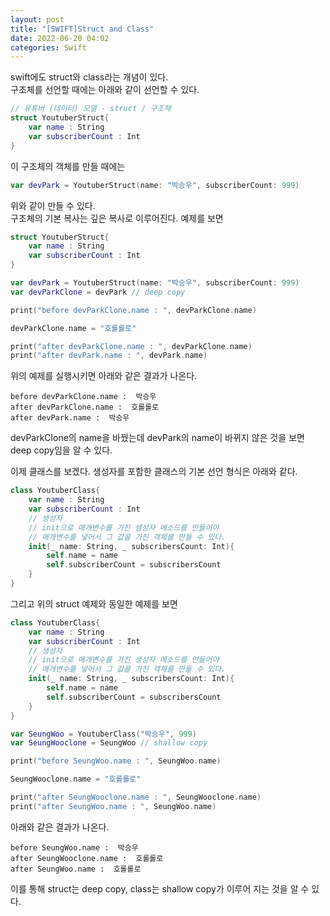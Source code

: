 ```yaml
---
layout: post
title: "[SWIFT]Struct and Class"
date: 2022-06-20 04:02
categories: Swift
---
```

swift에도 struct와 class라는 개념이 있다.  
구조체를 선언할 때에는 아래와 같이 선언할 수 있다.
```swift
// 유튜버 (데이터) 모델 - struct / 구조체
struct YoutuberStruct{
    var name : String
    var subscriberCount : Int
}
```
이 구조체의 객체를 만들 때에는
```swift
var devPark = YoutuberStruct(name: "박승우", subscriberCount: 999)
```
위와 같이 만들 수 있다.  
구조체의 기본 복사는 깊은 복사로 이루어진다. 예제를 보면
```swift
struct YoutuberStruct{
    var name : String
    var subscriberCount : Int
}

var devPark = YoutuberStruct(name: "박승우", subscriberCount: 999)
var devParkClone = devPark // deep copy

print("before devParkClone.name : ", devParkClone.name)

devParkClone.name = "호롤롤로"

print("after devParkClone.name : ", devParkClone.name)
print("after devPark.name : ", devPark.name)
```
위의 예제를 실행시키면 아래와 같은 결과가 나온다.
```console
before devParkClone.name :  박승우
after devParkClone.name :  호롤롤로
after devPark.name :  박승우
```
devParkClone의 name을 바꿨는데 devPark의 name이 바뀌지 않은 것을 보면 deep copy임을 알 수 있다.  
  
이제 클래스를 보겠다.
생성자를 포함한 클래스의 기본 선언 형식은 아래와 같다.
```swift
class YoutuberClass{
    var name : String
    var subscriberCount : Int
    // 생성자
    // init으로 매개변수를 가진 생성자 메소드를 만들어야
    // 매개변수를 넣어서 그 값을 가진 객체를 만들 수 있다.
    init(_ name: String, _ subscribersCount: Int){
        self.name = name
        self.subscriberCount = subscribersCount
    }
}
```
그리고 위의 struct 예제와 동일한 예제를 보면
```swift
class YoutuberClass{
    var name : String
    var subscriberCount : Int
    // 생성자
    // init으로 매개변수를 가진 생성자 메소드를 만들어야
    // 매개변수를 넣어서 그 값을 가진 객체를 만들 수 있다.
    init(_ name: String, _ subscribersCount: Int){
        self.name = name
        self.subscriberCount = subscribersCount
    }
}

var SeungWoo = YoutuberClass("박승우", 999)
var SeungWooclone = SeungWoo // shallow copy

print("before SeungWoo.name : ", SeungWoo.name)

SeungWooclone.name = "호롤롤로"

print("after SeungWooclone.name : ", SeungWooclone.name)
print("after SeungWoo.name : ", SeungWoo.name)
```
아래와 같은 결과가 나온다.
```console
before SeungWoo.name :  박승우
after SeungWooclone.name :  호롤롤로
after SeungWoo.name :  호롤롤로
```
이를 통해 struct는 deep copy, class는 shallow copy가 이루어 지는 것을 알 수 있다.
